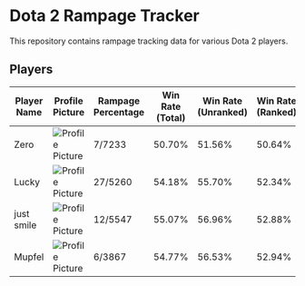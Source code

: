 # Dota 2 Rampage Tracker
This repository contains rampage tracking data for various Dota 2 players.

## Players
| Player Name | Profile Picture | Rampage Percentage | Win Rate (Total) | Win Rate (Unranked) | Win Rate (Ranked) | Rampage File |
|-------------|-----------------|--------------------|------------------|---------------------|-------------------|--------------|
| Zero | ![Profile Picture](https://avatars.steamstatic.com/c0a975434fc5b15f662cbe8214fc898c493b55ea_full.jpg) | 7/7233| 50.70% | 51.56% | 50.64% | [Rampages](./Players/183063377/Rampages.md) |
| Lucky | ![Profile Picture](https://avatars.steamstatic.com/1191c81a57194f64acfcda94f0fd0cb94e92eff7_full.jpg) | 27/5260| 54.18% | 55.70% | 52.34% | [Rampages](./Players/308948139/Rampages.md) |
| just smile | ![Profile Picture](https://avatars.steamstatic.com/16392e7c2bf30770c48c4b989eef4a19f237d548_full.jpg) | 12/5547| 55.07% | 56.96% | 52.88% | [Rampages](./Players/181342370/Rampages.md) |
| Mupfel | ![Profile Picture](https://avatars.steamstatic.com/5975408a7d136abfeb6160943f0db7743d542d54_full.jpg) | 6/3867| 54.77% | 56.53% | 52.94% | [Rampages](./Players/131232145/Rampages.md) |
